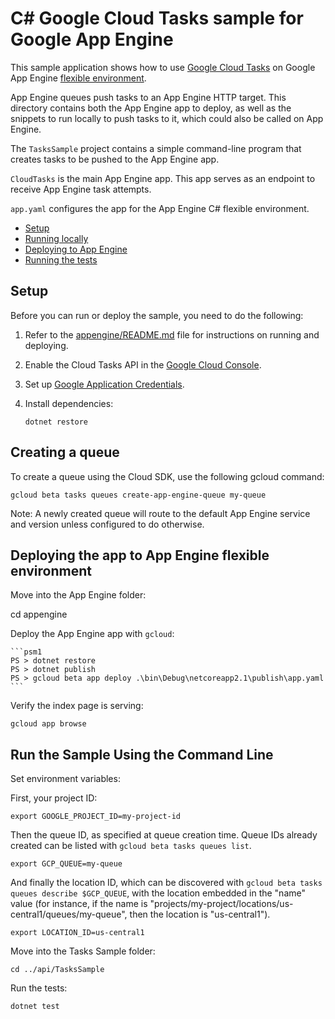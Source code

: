# C# Google Cloud Tasks sample for Google App Engine

This sample application shows how to use [Google Cloud Tasks](https://cloud.google.com/cloud-tasks/)
on Google App Engine [flexible environment][appengine].

App Engine queues push tasks to an App Engine HTTP target. This directory
contains both the App Engine app to deploy, as well as the snippets to run
locally to push tasks to it, which could also be called on App Engine.

The `TasksSample` project contains a simple command-line program that creates
tasks to be pushed to the App Engine app.

`CloudTasks` is the main App Engine app. This app serves as an endpoint to
receive App Engine task attempts.

`app.yaml` configures the app for the App Engine C# flexible
environment.

* [Setup](#setup)
* [Running locally](#running-locally)
* [Deploying to App Engine](#deploying-to-app-engine)
* [Running the tests](#running-the-tests)

## Setup

Before you can run or deploy the sample, you need to do the following:

1.  Refer to the [appengine/README.md][readme] file for instructions on
    running and deploying.
1.  Enable the Cloud Tasks API in the [Google Cloud Console](https://console.cloud.google.com/apis/api/tasks.googleapis.com).
1.  Set up [Google Application Credentials](https://cloud.google.com/docs/authentication/getting-started).
1.  Install dependencies:

        dotnet restore

## Creating a queue

To create a queue using the Cloud SDK, use the following gcloud command:

    gcloud beta tasks queues create-app-engine-queue my-queue

Note: A newly created queue will route to the default App Engine service and
version unless configured to do otherwise.

## Deploying the app to App Engine flexible environment

Move into the App Engine folder:

  cd appengine

Deploy the App Engine app with `gcloud`:

    ```psm1
    PS > dotnet restore
    PS > dotnet publish
    PS > gcloud beta app deploy .\bin\Debug\netcoreapp2.1\publish\app.yaml
    ```

Verify the index page is serving:

    gcloud app browse

## Run the Sample Using the Command Line

Set environment variables:

First, your project ID:

    export GOOGLE_PROJECT_ID=my-project-id

Then the queue ID, as specified at queue creation time. Queue IDs already
created can be listed with `gcloud beta tasks queues list`.

    export GCP_QUEUE=my-queue

And finally the location ID, which can be discovered with
`gcloud beta tasks queues describe $GCP_QUEUE`, with the location embedded in
the "name" value (for instance, if the name is
"projects/my-project/locations/us-central1/queues/my-queue", then the
location is "us-central1").

    export LOCATION_ID=us-central1

Move into the Tasks Sample folder:

    cd ../api/TasksSample

Run the tests:

    dotnet test

[readme]: https://github.com/GoogleCloudPlatform/dotnet-docs-samples/blob/master/appengine/flexible/README.md
[appengine]: https://cloud.google.com/appengine/docs/flexible/dotnet
